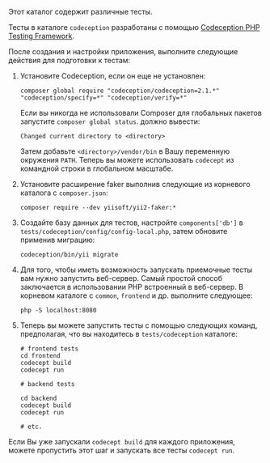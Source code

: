 Этот каталог содержит различные тесты.

Тесты в каталоге `codeception` разработаны с помощью [Codeception PHP Testing Framework](http://codeception.com/).

После создания и настройки приложения, выполните следующие действия для подготовки к тестам:

1. Установите Codeception, если он еще не установлен:

   ```
   composer global require "codeception/codeception=2.1.*" "codeception/specify=*" "codeception/verify=*"
   ```

   Если вы никогда не использовали Composer для глобальных пакетов запустите `composer global status`. должно вывести:

   ```
   Changed current directory to <directory>
   ```

   Затем добавьте `<directory>/vendor/bin` в Вашу переменную окружения `PATH`. Теперь вы можете использовать `codecept`
   из командной строки в глобальном масштабе.

2. Установите расширение faker выполнив следующие из корневого каталога с `composer.json`:

   ```
   composer require --dev yiisoft/yii2-faker:*
   ```

3. Создайте базу данных для тестов, настройте `components['db']` в `tests/codeception/config/config-local.php`,
   затем обновите применив миграцию:

   ```
   codeception/bin/yii migrate
   ```

4. Для того, чтобы иметь возможность запускать приемочные тесты вам нужно запустить веб-сервер.
   Самый простой способ заключается в использовании PHP встроенный в веб-сервер.
   В корневом каталоге с `common`, `frontend` и др. выполните следующее:

   ```
   php -S localhost:8080
   ```

5. Теперь вы можете запустить тесты с помощью следующих команд, предполагая, что вы находитесь в `tests/codeception` каталоге:

   ```
   # frontend tests
   cd frontend
   codecept build
   codecept run
   
   # backend tests
   
   cd backend
   codecept build
   codecept run
    
   # etc.
   ```

  Если Вы уже запускали `codecept build` для каждого приложения, можете пропустить этот шаг и запускать все тесты `codecept run`.
